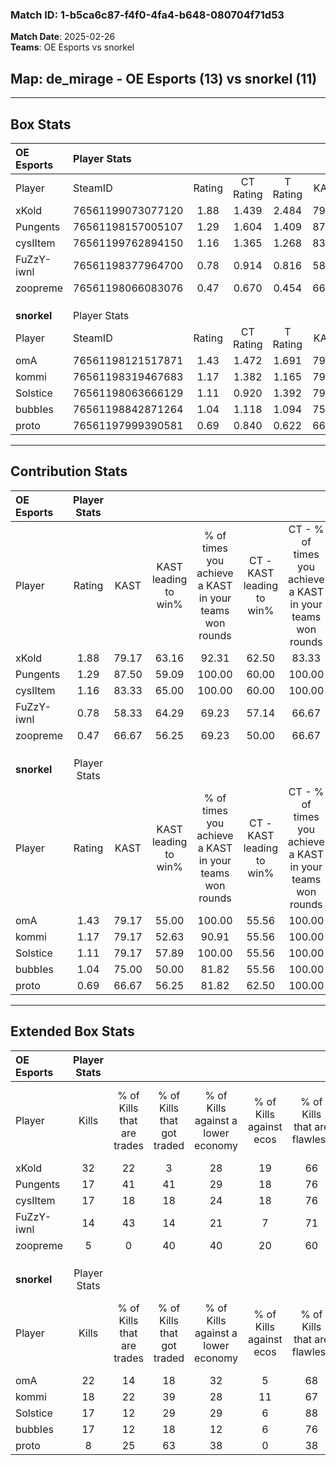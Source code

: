 ### Match ID: 1-b5ca6c87-f4f0-4fa4-b648-080704f71d53  
**Match Date**: 2025-02-26  
**Teams**: OE Esports vs snorkel  

## **Map**: de_mirage - OE Esports (13) vs snorkel (11)  
---  

## Box Stats  

| **OE Esports** | Player Stats      |        |           |          |       |       |       |         |        |      |     |
| :- | :- | :-: | :-: | :-: | :-: | :-: | :-: | :-: | :-: | :-: | :-: |
| Player         | SteamID           | Rating | CT Rating | T Rating | KAST  |  ADR  | Kills | Assists | Deaths | K/D  | HS% |
| xKold          | 76561199073077120 |  1.88  |   1.439   |  2.484   | 79.17 | 125.2 |  32   |    5    |   15   | 2.13 | 25  |
| Pungents       | 76561198157005107 |  1.29  |   1.604   |  1.409   | 87.50 | 83.4  |  17   |   10    |   15   | 1.13 | 76  |
| cysIItem       | 76561199762894150 |  1.16  |   1.365   |  1.268   | 83.33 | 80.7  |  17   |    5    |   18   | 0.94 | 76  |
| FuZzY-iwnl     | 76561198377964700 |  0.78  |   0.914   |  0.816   | 58.33 | 48.1  |  14   |    2    |   17   | 0.82 | 42  |
| zoopreme       | 76561198066083076 |  0.47  |   0.670   |  0.454   | 66.67 | 45.2  |   5   |    5    |   19   | 0.26 | 40  |
|                |                   |        |           |          |       |       |       |         |        |      |     |
|                |                   |        |           |          |       |       |       |         |        |      |     |
|                |                   |        |           |          |       |       |       |         |        |      |     |
| **snorkel**    | Player Stats      |        |           |          |       |       |       |         |        |      |     |
| Player         | SteamID           | Rating | CT Rating | T Rating | KAST  |  ADR  | Kills | Assists | Deaths | K/D  | HS% |
| omA            | 76561198121517871 |  1.43  |   1.472   |  1.691   | 79.17 | 96.3  |  22   |    5    |   15   | 1.47 | 63  |
| kommi          | 76561198319467683 |  1.17  |   1.382   |  1.165   | 79.17 | 80.1  |  18   |    7    |   18   | 1.00 | 44  |
| Solstice       | 76561198063666129 |  1.11  |   0.920   |  1.392   | 79.17 | 70.8  |  17   |    8    |   18   | 0.94 | 47  |
| bubbIes        | 76561198842871264 |  1.04  |   1.118   |  1.094   | 75.00 | 69.6  |  17   |    4    |   19   | 0.89 | 47  |
| proto          | 76561197999390581 |  0.69  |   0.840   |  0.622   | 66.67 | 56.9  |   8   |   11    |   17   | 0.47 | 100 |
---  

## Contribution Stats  

| **OE Esports** | Player Stats |       |                      |                                                        |                           |                                                             |                          |                                                            |
| :- | :-: | :-: | :-: | :-: | :-: | :-: | :-: | :-: |
| Player         |    Rating    | KAST  | KAST leading to win% | % of times you achieve a KAST in your teams won rounds | CT - KAST leading to win% | CT - % of times you achieve a KAST in your teams won rounds | T - KAST leading to win% | T - % of times you achieve a KAST in your teams won rounds |
| xKold          |     1.88     | 79.17 |        63.16         |                         92.31                          |           62.50           |                            83.33                            |          63.64           |                           100.00                           |
| Pungents       |     1.29     | 87.50 |        59.09         |                         100.00                         |           60.00           |                           100.00                            |          58.33           |                           100.00                           |
| cysIItem       |     1.16     | 83.33 |        65.00         |                         100.00                         |           60.00           |                           100.00                            |          70.00           |                           100.00                           |
| FuZzY-iwnl     |     0.78     | 58.33 |        64.29         |                         69.23                          |           57.14           |                            66.67                            |          71.43           |                           71.43                            |
| zoopreme       |     0.47     | 66.67 |        56.25         |                         69.23                          |           50.00           |                            66.67                            |          62.50           |                           71.43                            |
|                |              |       |                      |                                                        |                           |                                                             |                          |                                                            |
|                |              |       |                      |                                                        |                           |                                                             |                          |                                                            |
|                |              |       |                      |                                                        |                           |                                                             |                          |                                                            |
| **snorkel**    | Player Stats |       |                      |                                                        |                           |                                                             |                          |                                                            |
| Player         |    Rating    | KAST  | KAST leading to win% | % of times you achieve a KAST in your teams won rounds | CT - KAST leading to win% | CT - % of times you achieve a KAST in your teams won rounds | T - KAST leading to win% | T - % of times you achieve a KAST in your teams won rounds |
| omA            |     1.43     | 79.17 |        55.00         |                         100.00                         |           55.56           |                           100.00                            |          54.55           |                           100.00                           |
| kommi          |     1.17     | 79.17 |        52.63         |                         90.91                          |           55.56           |                           100.00                            |          50.00           |                           83.33                            |
| Solstice       |     1.11     | 79.17 |        57.89         |                         100.00                         |           55.56           |                           100.00                            |          60.00           |                           100.00                           |
| bubbIes        |     1.04     | 75.00 |        50.00         |                         81.82                          |           55.56           |                           100.00                            |          44.44           |                           66.67                            |
| proto          |     0.69     | 66.67 |        56.25         |                         81.82                          |           62.50           |                           100.00                            |          50.00           |                           66.67                            |
---  

## Extended Box Stats  

| **OE Esports** | Player Stats |                            |                            |                                    |                         |                              |                                 |        |                             |                                     |                          |                               |                            |
| :- | :-: | :-: | :-: | :-: | :-: | :-: | :-: | :-: | :-: | :-: | :-: | :-: | :-: |
| Player         |    Kills     | % of Kills that are trades | % of Kills that got traded | % of Kills against a lower economy | % of Kills against ecos | % of Kills that are flawless | % of Kills that are close duels | Deaths | % of Deaths that get traded | % of Deaths against a lower economy | % of Deaths against ecos | % of Deaths that are flawless | % of Deaths that are close |
| xKold          |      32      |             22             |             3              |                 28                 |           19            |              66              |                3                |   15   |             27              |                 27                  |            7             |              73               |             7              |
| Pungents       |      17      |             41             |             41             |                 29                 |           18            |              76              |                6                |   15   |             33              |                 27                  |            7             |              53               |             13             |
| cysIItem       |      17      |             18             |             18             |                 24                 |           18            |              76              |               18                |   18   |             39              |                 17                  |            0             |              67               |             6              |
| FuZzY-iwnl     |      14      |             43             |             14             |                 21                 |            7            |              71              |                0                |   17   |             24              |                 18                  |            0             |              82               |             0              |
| zoopreme       |      5       |             0              |             40             |                 40                 |           20            |              60              |               20                |   19   |             21              |                 16                  |            5             |              74               |             21             |
|                |              |                            |                            |                                    |                         |                              |                                 |        |                             |                                     |                          |                               |                            |
|                |              |                            |                            |                                    |                         |                              |                                 |        |                             |                                     |                          |                               |                            |
|                |              |                            |                            |                                    |                         |                              |                                 |        |                             |                                     |                          |                               |                            |
| **snorkel**    | Player Stats |                            |                            |                                    |                         |                              |                                 |        |                             |                                     |                          |                               |                            |
| Player         |    Kills     | % of Kills that are trades | % of Kills that got traded | % of Kills against a lower economy | % of Kills against ecos | % of Kills that are flawless | % of Kills that are close duels | Deaths | % of Deaths that get traded | % of Deaths against a lower economy | % of Deaths against ecos | % of Deaths that are flawless | % of Deaths that are close |
| omA            |      22      |             14             |             18             |                 32                 |            5            |              68              |                9                |   15   |             13              |                 27                  |            0             |              67               |             7              |
| kommi          |      18      |             22             |             39             |                 28                 |           11            |              67              |                6                |   18   |             22              |                 28                  |            6             |              61               |             6              |
| Solstice       |      17      |             12             |             29             |                 29                 |            6            |              88              |                6                |   18   |             17              |                 22                  |            0             |              67               |             6              |
| bubbIes        |      17      |             12             |             18             |                 12                 |            6            |              76              |               12                |   19   |             16              |                 26                  |            0             |              89               |             5              |
| proto          |      8       |             25             |             63             |                 38                 |            0            |              38              |               25                |   17   |             18              |                 29                  |            0             |              71               |             12             |
